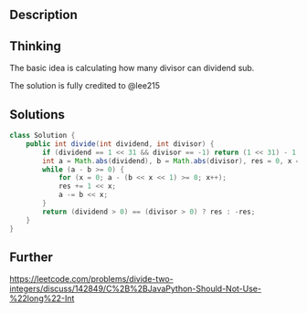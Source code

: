 ## Description



## Thinking

The basic idea is calculating how many divisor can dividend sub.

The solution is fully credited to @lee215

## Solutions

~~~java
class Solution {
    public int divide(int dividend, int divisor) {
        if (dividend == 1 << 31 && divisor == -1) return (1 << 31) - 1;
        int a = Math.abs(dividend), b = Math.abs(divisor), res = 0, x = 0;
        while (a - b >= 0) {
            for (x = 0; a - (b << x << 1) >= 0; x++);
            res += 1 << x;
            a -= b << x;
        }
        return (dividend > 0) == (divisor > 0) ? res : -res;
    }
}
~~~



## Further

https://leetcode.com/problems/divide-two-integers/discuss/142849/C%2B%2BJavaPython-Should-Not-Use-%22long%22-Int